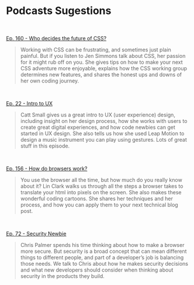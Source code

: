 # Podcasts Sugestions

<br>

[Ep. 160 - Who decides the future of CSS?](https://www.codenewbie.org/podcast/who-decides-the-future-of-css)
>Working with CSS can be frustrating, and sometimes just plain painful. But if you listen to Jen Simmons talk about CSS, her passion for it might rub off on you. She gives tips on how to make your next CSS adventure more enjoyable, explains how the CSS working group determines new features, and shares the honest ups and downs of her own coding journey.

<br>

[Ep. 22 - Intro to UX](https://www.codenewbie.org/podcast/intro-to-ux)
>Catt Small gives us a great intro to UX (user experience) design, including insight on her design process, how she works with users to create great digital experiences, and how code newbies can get started in UX design. She also tells us how she used Leap Motion to design a music instrument you can play using gestures. Lots of great stuff in this episode.

<br>

[Ep. 156 - How do browsers work?](https://www.codenewbie.org/podcast/how-do-browsers-work)
>You use the browser all the time, but how much do you really know about it? Lin Clark walks us through all the steps a browser takes to translate your html into pixels on the screen. She also makes these wonderful coding cartoons. She shares her techniques and her process, and how you can apply them to your next technical blog post.

<br>

[Ep. 72 - Security Newbie](https://www.codenewbie.org/podcast/security-newbie)
>Chris Palmer spends his time thinking about how to make a browser more secure. But security is a broad concept that can mean different things to different people, and part of a developer’s job is balancing those needs. We talk to Chris about how he makes security decisions and what new developers should consider when thinking about security in the products they build.

